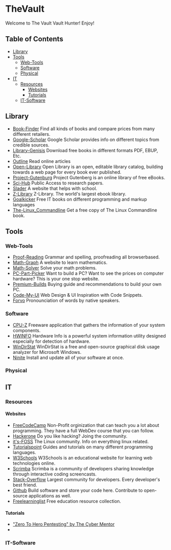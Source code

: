# TheVault

Welcome to The Vault Vault Hunter! Enjoy!

## Table of Contents
  - [Library](#library)
  - [Tools](#tools)
    - [Web-Tools](#web-tools)
    - [Software](#software)
    - [Physical](#physical)
  - [IT](#it)
    - [Resources](#resources)
      - [Websites](#websites)
      - [Tutorials](#tutorials)
    - [IT-Software](#it-software)
  


## Library
  - [Book-Finder](https://www.bookfinder.com/) Find all kinds of books and compare prices from many different retailers.
  - [Google-Scholar](https://scholar.google.com/) Google Scholar provides info on different topics from credible sources.
  - [Library-Genisis](http://libgen.rs/) Download free books in different formats PDF, EBUP, Etc.
  - [Outline](https://outline.com/) Read online articles
  - [Open-Library](https://openlibrary.org/) Open Library is an open, editable library catalog, building towards a web page for every book ever published.
  - [Project-Gutenburg](http://www.gutenberg.org/wiki/Main_Page) Project Gutenberg is an online library of free eBooks.
  - [Sci-Hub](https://sci-hub.tw/) Public Access to research papers.
  - [Slader](https://www.slader.com/) A website that helps with school.
  - [Z-Library](https://z-lib.org/) Z-Library. The world's largest ebook library.
  - [Goalkicker](https://goalkicker.com/) Free IT books on different programming and markup languages
  - [The-Linux_Commandline](http://linuxcommand.org/) Get a free copy of The Linux Commandline book.
  

## Tools

### Web-Tools
  - [Proof-Reading](https://www.paperrater.com/) Grammar and spelling, proofreading all browserbased.
  - [Math-Graph](https://www.desmos.com/) A website to learn mathematics.
  - [Math-Solver](https://www.mathway.com/Algebra) Solve your math problems.
  - [PC-Part-Picker](https://pcpartpicker.com/) Want to build a PC? Want to see the prices on computer hardware? This is your one stop website.
  - [Premium-Builds](https://premiumbuilds.com/) Buying guide and recommendations to build your own PC.
  - [Code-My-UI](https://codemyui.com/) Web Design & UI Inspiration with Code Snippets.
  - [Forvo](https://forvo.com/) Pronounciation of words by native speakers.

  
### Software
  - [CPU-Z](https://www.cpuid.com/softwares/cpu-z.html) Freeware application that gathers the information of your system components.
  - [HWINFO](https://www.hwinfo.com/) Hardware Info is a powerful system information utility designed especially for detection of hardware.
  - [WinDirStat](https://windirstat.net) WinDirStat is a free and open-source graphical disk usage analyzer for Microsoft Windows.
  - [Ninite](https://ninite.com/) Install and update all of your software at once.
  
### Physical

## IT

### Resources
#### Websites
  - [FreeCodeCamp](https://www.freecodecamp.org) Non-Profit orginization that can teach you a lot about programming. They have a full WebDev course that you can follow.
  - [Hackerone](https://www.hackerone.com/) Do you like hacking? Joing the community.
  - [it's-FOSS](https://itsfoss.com/) The Linux community. Info on everything linux related.
  - [Tutorialspoint](https://www.tutorialspoint.com/) Guides and tutorials on many different programming languages.
  - [W3Schools](https://www.w3schools.com/) W3Schools is an educational website for learning web technologies online.
  - [Scrimba](https://scrimba.com/) Scrimba is a community of developers sharing knowledge through interactive coding screencasts.
  - [Stack-Overflow](https://stackoverflow.com/) Largest community for developers. Every developer's best friend.
  - [Github](https://github.com/) Build software and store your code here. Contribute to open-source applications as well.
  - [Freelearninglist](hhttps://freelearninglist.org/) Free education resource collection.
  
#### Tutorials
  - ["Zero To Hero Pentesting" by The Cyber Mentor](https://www.youtube.com/watch?v=qlK174d_uu8&list=PLLKT__MCUeiwBa7d7F_vN1GUwz_2TmVQj)
  - 

### IT-Software



